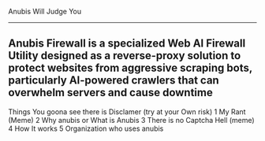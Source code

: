 Anubis Will Judge You

---

Anubis Firewall is a specialized Web AI Firewall Utility designed as a reverse-proxy solution to protect websites from aggressive scraping bots, particularly AI-powered crawlers that can overwhelm servers and cause downtime
---
Things You goona see there is
Disclamer (try at your Own risk) 
1 My Rant (Meme)
2 Why anubis or What is Anubis 
3 There is no Captcha Hell (meme)
4 How It works 
5 Organization who uses anubis
